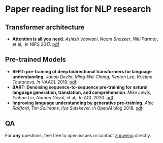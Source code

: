 # Paper reading list for NLP research

## Transformer architecture

- **Attention is all you need**. *Ashish Vaswani*, *Noam Shazeer*, *Niki Parmar*, et al,. *In* NIPS 2017. [pdf](https://proceedings.neurips.cc/paper/2017/file/3f5ee243547dee91fbd053c1c4a845aa-Paper.pdf)

## Pre-trained Models

- **BERT: pre-training of deep bidirectional transformers for language understanding**. *Jacob Devlin*, *Ming-Wei Chang*, *Kenton Lee*, *Kristina Toutanova*. *In* NAACL 2019. [pdf](https://aclanthology.org/N19-1423.pdf)
- **BART: Denoising sequence-to-sequence pre-training for natural language generation, translation, and comprehension**. *Mike Lewis*, *Yinhan Liu*, *Naman Goyal*, et al,. *In* ACL 2020. [pdf](https://aclanthology.org/2020.acl-main.703.pdf)
- **Improving language understanding by generative pre-training**. *Alec Radford*, *Tim Salimans*, *Ilya Sutskever*. *In* OpenAI blog 2018. [pdf](https://s3-us-west-2.amazonaws.com/openai-assets/research-covers/language-unsupervised/language_understanding_paper.pdf)


## QA

For **any** questions, feel free to open issues or contact [zhuwenq](https://github.com/Leonezz) directly.